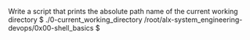 Write a script that prints the absolute path name of the current working directory
$ ./0-current_working_directory
/root/alx-system_engineering-devops/0x00-shell_basics
$
